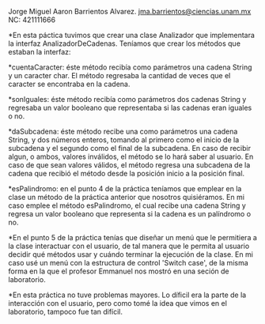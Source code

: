 Jorge Miguel Aaron Barrientos Alvarez.
jma.barrientos@ciencias.unam.mx
NC: 421111666

*En esta páctica tuvimos que crear una clase Analizador que implementara la
interfaz AnalizadorDeCadenas. Teníamos que crear los métodos que estaban
la interfaz:

   *cuentaCaracter: éste método recibía como parámetros una cadena String
   y un caracter char. El método regresaba la cantidad de veces que el
   caracter  se encontraba en la cadena.
   
   *sonIguales: éste método recibía como parámetros dos cadenas String y
   regresaba un valor booleano que representaba si las cadenas eran iguales
   o no.

   *daSubcadena: éste método recibe una como parámetros una cadena String,
   y dos números enteros, tomando al primero como el inicio de la subcadena
   y el segundo como el final de la subcadena. En caso de recibir algun, o
   ambos, valores inválidos, el método se lo hará saber al usuario. En caso
   de que sean valores válidos, el método regresa una subcadena de la cadena
   que recibió el método desde la posición inicio a la posición final.

   *esPalindromo: en el punto 4 de la práctica teníamos que emplear en la
   clase un método de la práctica anterior que nosotros quisiéramos. En mi
   caso emplee el método esPalindromo, el cual recibe una cadena String y
   regresa un valor booleano que representa si la cadena es un palíndromo
   o no.

*En el punto 5 de la práctica tenías que diseñar un menú que le permitiera
a la clase interactuar con el usuario, de tal manera que le permita al
usuario decidir qué métodos usar y cuándo terminar la ejecución de la clase.
En mi caso usé un menú con la estructura de control 'Switch case', de la
misma forma en la que el profesor Emmanuel nos mostró en una seción de
laboratorio.

*En esta práctica no tuve problemas mayores. Lo díficil era la parte de la
interacción con el usuario, pero como tomé la idea que vimos en el
laboratorio, tampoco fue tan difícil.